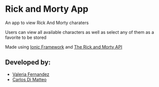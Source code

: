 # Rick and Morty App

An app to view Rick And Morty charaters 

Users can view all available characters as well as select any of them as a favorite to be stored

Made using [Ionic Framework](https://ionicframework.com) and [The Rick and Morty API](https://rickandmortyapi.com)

## Developed by: 

  * [Valeria Fernandez](https://github.com/valeriafernandz)
  * [Carlos Di Matteo](https://github.com/carlosdimatteo)

